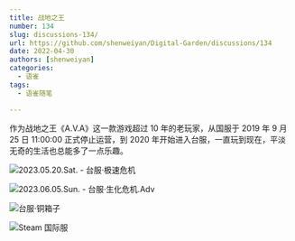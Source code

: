 ```yaml
---
title: 战地之王
number: 134
slug: discussions-134/
url: https://github.com/shenweiyan/Digital-Garden/discussions/134
date: 2022-04-30
authors: [shenweiyan]
categories: 
  - 语雀
tags: 
  - 语雀随笔

---
```


作为战地之王《A.V.A》这一款游戏超过 10 年的老玩家，从国服于 2019 年 9 月 25 日 11:00:00 正式停止运营，到 2020 年开始进入台服，一直玩到现在，平淡无奇的生活也总能多了一点乐趣。

<!-- more -->

![2023.05.20.Sat. - 台服·极速危机](https://shub.weiyan.tech/yuque/elog-notebook-img/FmyzcrYd1zobC_Gc_fbMwM2TqQox.jpeg "2023.05.20.Sat. - 台服·极速危机")

![2023.06.05.Sun. - 台服·生化危机.Adv](https://shub.weiyan.tech/yuque/elog-notebook-img/Fi1zAGARBgwaoPflLSoWDpfO0Gad.jpeg "2023.06.05.Sun. - 台服·生化危机.Adv")

![台服·铜箱子](https://shub.weiyan.tech/yuque/elog-notebook-img/FplprU1jPMWJ8jdi3KG2EGLpgRqV.jpeg "台服·铜箱子")

![Steam 国际服](https://shub.weiyan.tech/yuque/elog-notebook-img/Fsc7_k15ieP_RPERKnG5_i3Jaa-6.jpeg "Steam 国际服")

<script src="https://giscus.app/client.js"
	data-repo="shenweiyan/Digital-Garden"
	data-repo-id="R_kgDOKgxWlg"
	data-mapping="number"
	data-term="134"
	data-reactions-enabled="1"
	data-emit-metadata="0"
	data-input-position="bottom"
	data-theme="light"
	data-lang="zh-CN"
	crossorigin="anonymous"
	async>
</script>
